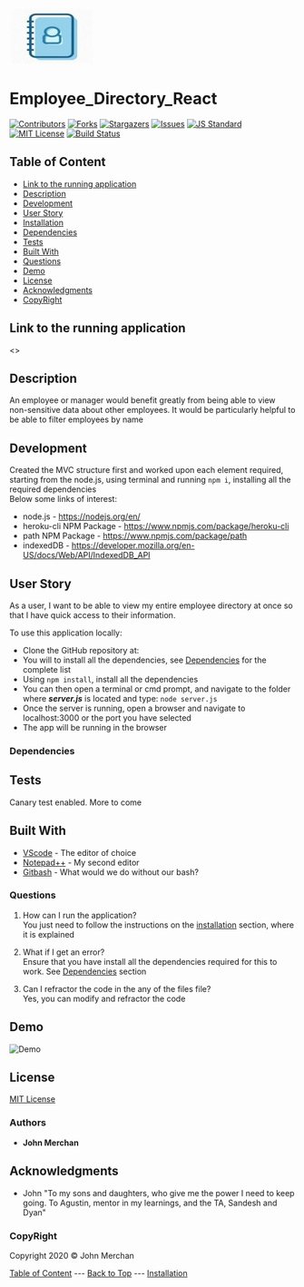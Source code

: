 <img src="https://github.com/johnnyboysydney/Employee_Directory_React/blob/master/employee_directory_react/public/img/logo.jpg" width="150" height="100">

# Employee_Directory_React

[contributors-shield]: https://img.shields.io/github/contributors/johnnyboysydney/Employee_Directory_React.svg?style=flat-square
[contributors-url]: https://github.com/johnnyboysydney/Employee_Directory_React/graphs/contributors
[forks-shield]: https://img.shields.io/github/forks/johnnyboysydney/Employee_Directory_React.svg?style=flat-square
[forks-url]: https://github.com/johnnyboysydney/Employee_Directory_React/network
[stars-shield]: https://img.shields.io/github/stars/johnnyboysydney/Employee_Directory_React.svg?style=flat-square
[stars-url]: https://github.com/johnnyboysydney/Employee_Directory_React/stargazers
[issues-shield]: https://img.shields.io/github/issues/johnnyboysydney/Employee_Directory_React.svg?style=flat-square
[issues-url]: https://github.com/johnnyboysydney/Employee_Directory_React/issues
[build-style-shield]: https://img.shields.io/badge/code%20style-standard-brightgreen.svg?style=flat
[build-style-url]: https://github.com/feross/standard
[license-shield]: https://img.shields.io/github/license/johnnyboysydney/Employee_Directory_React.svg?style=flat-square
[license-url]: http://choosealicense.com/licenses/mit/
[![Contributors][contributors-shield]][contributors-url] [![Forks][forks-shield]][forks-url] [![Stargazers][stars-shield]][stars-url] [![Issues][issues-shield]][issues-url] [![JS Standard][build-style-shield]][build-style-url] [![MIT License][license-shield]][license-url]
[![Build Status](https://travis-ci.com/johnnyboysydney/Employee_Directory_React.svg?branch=master)](https://travis-ci.com/johnnyboysydney/Employee_Directory_React)

## Table of Content

- [Link to the running application](#link-to-the-running-application)
- [Description](#description)
- [Development](#development)
- [User Story](#user-story)
- [Installation](#installation)
- [Dependencies](#dependencies)
- [Tests](#tests)
- [Built With](#built-with)
- [Questions](#questions)
- [Demo](#demo)
- [License](#license)
- [Acknowledgments](#acknowledgments)
- [CopyRight](#copyright)

## Link to the running application

<>

## Description

An employee or manager would benefit greatly from being able to view non-sensitive data about other employees. It would be particularly helpful to be able to filter employees by name  

## Development

Created the MVC structure first and worked upon each element required, starting from the node.js, using terminal and running ``npm i``, installing all the required dependencies  
Below some links of interest:

- node.js - <https://nodejs.org/en/>
- heroku-cli NPM Package - <https://www.npmjs.com/package/heroku-cli>
- path NPM Package - <https://www.npmjs.com/package/path>
- indexedDB - <https://developer.mozilla.org/en-US/docs/Web/API/IndexedDB_API>

## User Story

As a user, I want to be able to view my entire employee directory at once so that I have quick access to their information.

To use this application locally:

- Clone the GitHub repository at:
- You will to install all the dependencies, see [Dependencies](#dependencies) for the complete list
- Using ```npm install```, install all the dependencies
- You can then open a terminal or cmd prompt, and navigate to the folder where **_server.js_** is located and type: ``node server.js``
- Once the server is running, open a browser and navigate to localhost:3000 or the port you have selected
- The app will be running in the browser

### Dependencies

## Tests

Canary test enabled. More to come

## Built With

- [VScode](https://code.visualstudio.com/) - The editor of choice
- [Notepad++](https://notepad-plus-plus.org/) - My second editor
- [Gitbash](https://gitforwindows.org/) - What would we do without our bash?

### Questions

1. How can I run the application?  
You just need to follow the instructions on the [installation](#installation) section, where it is explained

2. What if I get an error?  
Ensure that you have install all the dependencies required for this to work. See [Dependencies](#dependencies) section

3. Can I refractor the code in the any of the files file?  
Yes, you can modify and refractor the code

## Demo

![Demo](./public/assets/demo/demo.gif)

## License

[MIT License](./LICENSE)

### Authors

- **John Merchan**

## Acknowledgments

- John "To my sons and daughters, who give me the power I need to keep going. To Agustin, mentor in my learnings, and the TA, Sandesh and Dyan"

### CopyRight

Copyright 2020 &copy; John Merchan

[Table of Content](#Table-of-Content) --- [Back to Top](#Online-Offline_BudgetTrackers ) --- [Installation](#Installation)
